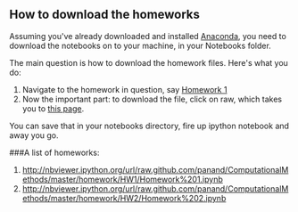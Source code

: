 How to download the homeworks
-----------------------------

Assuming you've already downloaded and installed [Anaconda](http://docs.continuum.io/anaconda/install.html), you need to download the notebooks on to your machine, in your Notebooks folder. 

The main question is how to download the homework files. Here's what you do:

1. Navigate to the homework in question, say [Homework 1](https://github.com/panand/ComputationalMethods/blob/master/homework/Homework%201.ipynb)
2. Now the important part: to download the file, click on raw, which takes you to [this page](https://raw.github.com/panand/ComputationalMethods/master/homework/Homework%201.ipynb).

You can save that in your notebooks directory, fire up ipython notebook and away you go.

###A list of homeworks:


1. http://nbviewer.ipython.org/url/raw.github.com/panand/ComputationalMethods/master/homework/HW1/Homework%201.ipynb
2. http://nbviewer.ipython.org/url/raw.github.com/panand/ComputationalMethods/master/homework/HW2/Homework%202.ipynb
